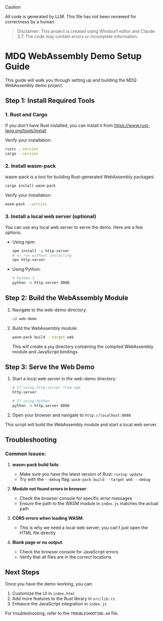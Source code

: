 > [!CAUTION]
> All code is generated by LLM. This file has not been reviewed for correctness by a human.

> Disclaimer: This project is created using Windsurf editor and Claude 3.7. The code may contain errors or incomplete information.

# MDQ WebAssembly Demo Setup Guide

This guide will walk you through setting up and building the MDQ WebAssembly demo project.

## Step 1: Install Required Tools

### 1. Rust and Cargo

If you don't have Rust installed, you can install it from https://www.rust-lang.org/tools/install

Verify your installation:
```bash
rustc --version
cargo --version
```

### 2. Install wasm-pack

wasm-pack is a tool for building Rust-generated WebAssembly packages:

```bash
cargo install wasm-pack
```

Verify your installation:
```bash
wasm-pack --version
```

### 3. Install a local web server (optional)

You can use any local web server to serve the demo. Here are a few options:

- Using npm:
  ```bash
  npm install -g http-server
  # or run without installing
  npx http-server
  ```

- Using Python:
  ```bash
  # Python 3
  python -m http.server 8080
  ```

## Step 2: Build the WebAssembly Module

1. Navigate to the web-demo directory:
   ```bash
   cd web-demo
   ```

2. Build the WebAssembly module:
   ```bash
   wasm-pack build --target web
   ```

   This will create a `pkg` directory containing the compiled WebAssembly module and JavaScript bindings.

## Step 3: Serve the Web Demo

1. Start a local web server in the web-demo directory:
   ```bash
   # If using http-server from npm
   http-server
   
   # If using Python
   python -m http.server 8080
   ```

2. Open your browser and navigate to `http://localhost:8080`

This script will build the WebAssembly module and start a local web server.

## Troubleshooting

### Common Issues:

1. **wasm-pack build fails**:
   - Make sure you have the latest version of Rust: `rustup update`
   - Try with the `--debug` flag: `wasm-pack build --target web --debug`

2. **Module not found errors in browser**:
   - Check the browser console for specific error messages
   - Ensure the path to the WASM module in `index.js` matches the actual path

3. **CORS errors when loading WASM**:
   - This is why we need a local web server; you can't just open the HTML file directly

4. **Blank page or no output**:
   - Check the browser console for JavaScript errors
   - Verify that all files are in the correct locations

## Next Steps

Once you have the demo working, you can:

1. Customize the UI in `index.html`
2. Add more features to the Rust library in `src/lib.rs`
3. Enhance the JavaScript integration in `index.js`

For troubleshooting, refer to the `TROUBLESHOOTING.md` file.
